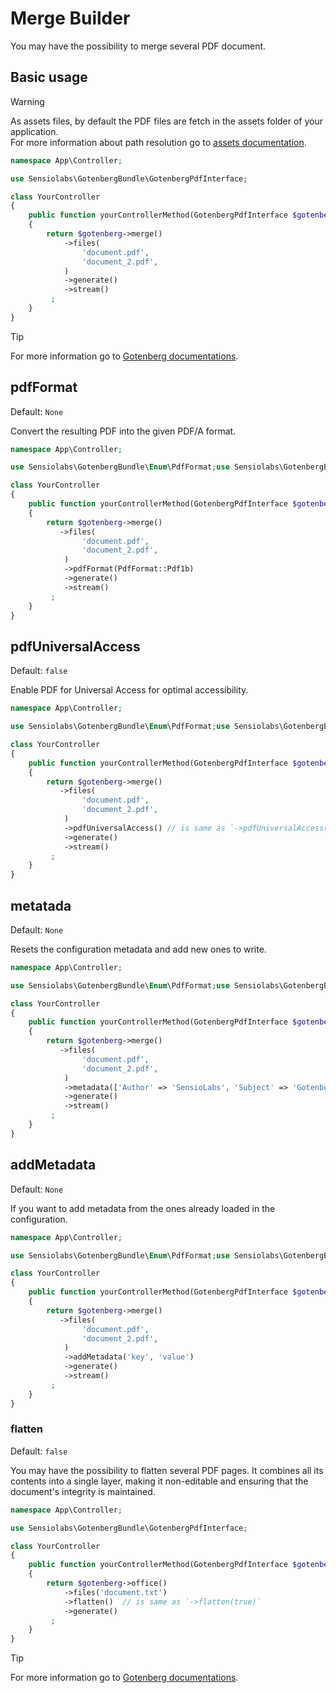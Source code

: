 # Merge Builder

You may have the possibility to merge several PDF document.

## Basic usage

> [!WARNING]  
> As assets files, by default the PDF files are fetch in the assets folder of
> your application.  
> For more information about path resolution go to [assets documentation](../assets.md).

```php
namespace App\Controller;

use Sensiolabs\GotenbergBundle\GotenbergPdfInterface;

class YourController
{
    public function yourControllerMethod(GotenbergPdfInterface $gotenberg): Response
    {
        return $gotenberg->merge()
            ->files(
                'document.pdf',
                'document_2.pdf',
            )
            ->generate()
            ->stream()
         ;
    }
}
```

> [!TIP]
> For more information go to [Gotenberg documentations](https://gotenberg.dev/docs/routes#merge-pdfs-route).

## pdfFormat

Default: `None`

Convert the resulting PDF into the given PDF/A format.

```php
namespace App\Controller;

use Sensiolabs\GotenbergBundle\Enum\PdfFormat;use Sensiolabs\GotenbergBundle\GotenbergPdfInterface;

class YourController
{
    public function yourControllerMethod(GotenbergPdfInterface $gotenberg): Response
    {
        return $gotenberg->merge()
           ->files(
                'document.pdf',
                'document_2.pdf',
            )
            ->pdfFormat(PdfFormat::Pdf1b)
            ->generate()
            ->stream()
         ;
    }
}
```

## pdfUniversalAccess

Default: `false`

Enable PDF for Universal Access for optimal accessibility.

```php
namespace App\Controller;

use Sensiolabs\GotenbergBundle\Enum\PdfFormat;use Sensiolabs\GotenbergBundle\GotenbergPdfInterface;

class YourController
{
    public function yourControllerMethod(GotenbergPdfInterface $gotenberg): Response
    {
        return $gotenberg->merge()
           ->files(
                'document.pdf',
                'document_2.pdf',
            )
            ->pdfUniversalAccess() // is same as `->pdfUniversalAccess(true)`
            ->generate()
            ->stream()
         ;
    }
}
```

## metatada

Default: `None`

Resets the configuration metadata and add new ones to write.

```php
namespace App\Controller;

use Sensiolabs\GotenbergBundle\Enum\PdfFormat;use Sensiolabs\GotenbergBundle\GotenbergPdfInterface;

class YourController
{
    public function yourControllerMethod(GotenbergPdfInterface $gotenberg): Response
    {
        return $gotenberg->merge()
           ->files(
                'document.pdf',
                'document_2.pdf',
            )
            ->metadata(['Author' => 'SensioLabs', 'Subject' => 'Gotenberg'])
            ->generate()
            ->stream()
         ;
    }
}
```

## addMetadata

Default: `None`

If you want to add metadata from the ones already loaded in the configuration.

```php
namespace App\Controller;

use Sensiolabs\GotenbergBundle\Enum\PdfFormat;use Sensiolabs\GotenbergBundle\GotenbergPdfInterface;

class YourController
{
    public function yourControllerMethod(GotenbergPdfInterface $gotenberg): Response
    {
        return $gotenberg->merge()
           ->files(
                'document.pdf',
                'document_2.pdf',
            )
            ->addMetadata('key', 'value')
            ->generate()
            ->stream()
         ;
    }
}
```

### flatten

Default: `false`

You may have the possibility to flatten several PDF pages.
It combines all its contents into a single layer, making it non-editable and
ensuring that the document's integrity is maintained.

```php
namespace App\Controller;

use Sensiolabs\GotenbergBundle\GotenbergPdfInterface;

class YourController
{
    public function yourControllerMethod(GotenbergPdfInterface $gotenberg): Response
    {
        return $gotenberg->office()
            ->files('document.txt')
            ->flatten()  // is same as `->flatten(true)`
            ->generate()
         ;
    }
}
```

> [!TIP]
> For more information go to [Gotenberg documentations](https://gotenberg.dev/docs/routes#flatten-libreoffice).
